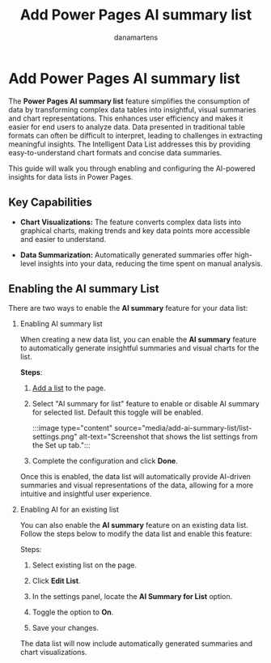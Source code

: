 ﻿---
title: Add Power Pages AI summary list
description: ""
author: danamartens
ms.topic: conceptual
ms.date: 09/05/2024
ms.author: dmartens
ms.reviewer: dmartens
contributors:
    - dmartens
    - tapanm
---

# Add Power Pages AI summary list

The **Power Pages AI summary list** feature simplifies the consumption of data by transforming complex data tables into insightful, visual summaries and chart representations. This enhances user efficiency and makes it easier for end users to analyze data. Data presented in traditional table formats can often be difficult to interpret, leading to challenges in extracting meaningful insights. The Intelligent Data List addresses this by providing easy-to-understand chart formats and concise data summaries.

This guide will walk you through enabling and configuring the AI-powered insights for data lists in Power Pages.

## Key Capabilities

- **Chart Visualizations:** The feature converts complex data lists into graphical charts, making trends and key data points more accessible and easier to understand.

- **Data Summarization:** Automatically generated summaries offer high-level insights into your data, reducing the time spent on manual analysis.

## Enabling the AI summary List

There are two ways to enable the **AI summary** feature for your data list:

1. Enabling AI summary list

   When creating a new data list, you can enable the **AI summary** feature to automatically generate insightful summaries and visual charts for the list.

   **Steps**:

   1. [Add a list](/power-pages/getting-started/add-list) to the page.

   1. Select "AI summary for list" feature to enable or disable AI summary for selected list. Default this toggle will be enabled.

      :::image type="content" source="media/add-ai-summary-list/list-settings.png" alt-text="Screenshot that shows the list settings from the Set up tab.":::

   1. Complete the configuration and click **Done**.

   Once this is enabled, the data list will automatically provide AI-driven summaries and visual representations of the data, allowing for a more intuitive and insightful user experience.

1. Enabling AI for an existing list

   You can also enable the **AI summary** feature on an existing data list. Follow the steps below to modify the data list and enable this feature:

   Steps:

   1. Select existing list on the page.

   1. Click **Edit List**.

   1. In the settings panel, locate the **AI Summary for List** option.

   1. Toggle the option to **On**.

   1. Save your changes.

   The data list will now include automatically generated summaries and chart visualizations.
